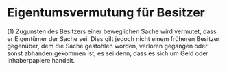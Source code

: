 # Eigentumsvermutung für Besitzer

(1) Zugunsten des Besitzers einer beweglichen Sache wird vermutet, dass er Eigentümer der Sache sei. Dies gilt jedoch nicht einem früheren Besitzer gegenüber, dem die Sache gestohlen worden, verloren gegangen oder sonst abhanden gekommen ist, es sei denn, dass es sich um Geld oder Inhaberpapiere handelt.